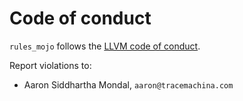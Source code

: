 # Code of conduct

`rules_mojo` follows the
[LLVM code of conduct](https://llvm.org/docs/CodeOfConduct.html).

Report violations to:

<!-- vale Vale.Spelling = NO -->

- Aaron Siddhartha Mondal, `aaron@tracemachina.com`

<!-- vale Vale.Spelling = YES -->
